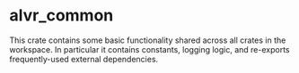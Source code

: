 # alvr_common

This crate contains some basic functionality shared across all crates in the workspace. In particular it contains constants, logging logic, and re-exports frequently-used external dependencies.